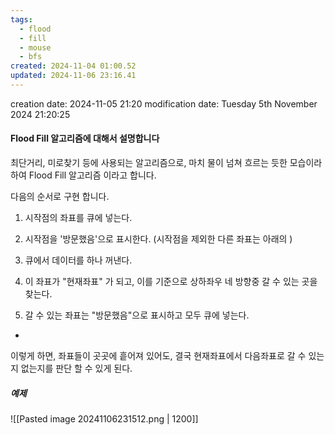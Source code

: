 ```yaml
---
tags:
  - flood
  - fill
  - mouse
  - bfs
created: 2024-11-04 01:00.52
updated: 2024-11-06 23:16.41
---
```


creation date: 2024-11-05 21:20
modification date: Tuesday 5th November 2024 21:20:25

#### Flood Fill 알고리즘에 대해서 설명합니다

최단거리, 미로찾기 등에 사용되는 알고리즘으로,
마치 물이 넘쳐 흐르는 듯한 모습이라 하여 Flood Fill 알고리즘 이라고 합니다.

다음의 순서로 구현 합니다.

1. 시작점의 좌표를 큐에 넣는다.
2. 시작점을 '방문했음'으로 표시한다. (시작점을 제외한 다른 좌표는 아래의 )

3. 큐에서 데이터를 하나 꺼낸다.
4. 이 좌표가 "현재좌표" 가 되고, 이를 기준으로 상하좌우 네 방향중 갈 수 있는 곳을 찾는다. 
5. 갈 수 있는 좌표는 "방문했음"으로 표시하고 모두 큐에 넣는다.
-   

이렇게 하면, 좌표들이 곳곳에 흩어져 있어도, 결국 현재좌표에서 다음좌표로 갈 수 있는지 없는지를 판단 할 수 있게 된다.

##### 예제
![[Pasted image 20241106231512.png | 1200]]